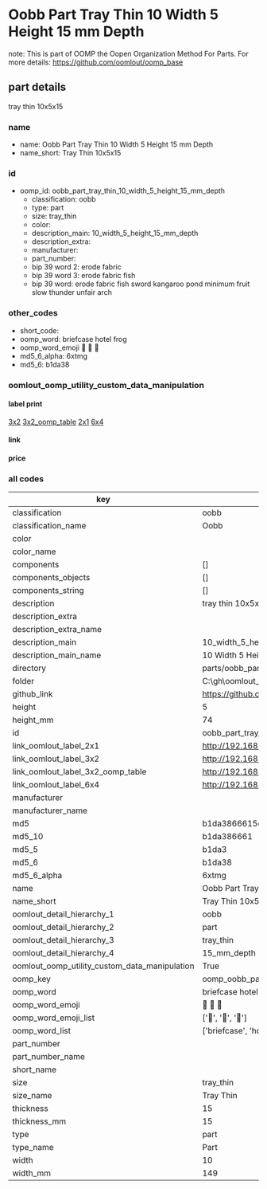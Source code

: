 # Oobb Part Tray Thin 10 Width 5 Height 15 mm Depth  

note: This is part of OOMP the Oopen Organization Method For Parts. For more details: https://github.com/oomlout/oomp_base

##  part details
  



tray thin 10x5x15



### name
* name: Oobb Part Tray Thin 10 Width 5 Height 15 mm Depth
* name_short: Tray Thin 10x5x15 
### id
* oomp_id: oobb_part_tray_thin_10_width_5_height_15_mm_depth
  * classification: oobb
  * type: part
  * size: tray_thin
  * color: 
  * description_main: 10_width_5_height_15_mm_depth
  * description_extra: 
  * manufacturer: 
  * part_number: 
  * bip 39 word 2: erode fabric
  * bip 39 word 3: erode fabric fish
  * bip 39 word: erode fabric fish sword kangaroo pond minimum fruit slow thunder unfair arch

### other_codes
* short_code: 
* oomp_word: briefcase hotel frog
* oomp_word_emoji :briefcase: :hotel: :frog:
* md5_6_alpha: 6xtmg
* md5_6: b1da38






### oomlout_oomp_utility_custom_data_manipulation
#### label print
[3x2](http://192.168.1.245:1112/?label=oomp%206xtmg)
[3x2_oomp_table](http://192.168.1.108:1112/?label=oomp%206xtmg)
[2x1](http://192.168.1.242:1112/?label=oomp%206xtmg)
[6x4](http://192.168.1.55:1112/?label=oomp%206xtmg)    

#### link

                              

#### price







### all codes 
| key | value |  
| --- | --- |  
| classification | oobb |  
| classification_name | Oobb |  
| color |  |  
| color_name |  |  
| components | [] |  
| components_objects | [] |  
| components_string | [] |  
| description | tray thin 10x5x15 |  
| description_extra |  |  
| description_extra_name |  |  
| description_main | 10_width_5_height_15_mm_depth |  
| description_main_name | 10 Width 5 Height 15 mm Depth |  
| directory | parts/oobb_part_tray_thin_10_width_5_height_15_mm_depth |  
| folder | C:\gh\oomlout_oobb_version_4_generated_parts\parts\oobb_part_tray_thin_10_width_5_height_15_mm_depth |  
| github_link | https://github.com/oomlout/oomlout_oomp_part_src/tree/main/parts/oobb_part_tray_thin_10_width_5_height_15_mm_depth |  
| height | 5 |  
| height_mm | 74 |  
| id | oobb_part_tray_thin_10_width_5_height_15_mm_depth |  
| link_oomlout_label_2x1 | http://192.168.1.242:1112/?label=oomp%206xtmg |  
| link_oomlout_label_3x2 | http://192.168.1.245:1112/?label=oomp%206xtmg |  
| link_oomlout_label_3x2_oomp_table | http://192.168.1.108:1112/?label=oomp%206xtmg |  
| link_oomlout_label_6x4 | http://192.168.1.55:1112/?label=oomp%206xtmg |  
| manufacturer |  |  
| manufacturer_name |  |  
| md5 | b1da3866615dd1a29f3ccdc4af545a64 |  
| md5_10 | b1da386661 |  
| md5_5 | b1da3 |  
| md5_6 | b1da38 |  
| md5_6_alpha | 6xtmg |  
| name | Oobb Part Tray Thin 10 Width 5 Height 15 mm Depth |  
| name_short | Tray Thin 10x5x15  |  
| oomlout_detail_hierarchy_1 | oobb |  
| oomlout_detail_hierarchy_2 | part |  
| oomlout_detail_hierarchy_3 | tray_thin |  
| oomlout_detail_hierarchy_4 | 15_mm_depth |  
| oomlout_oomp_utility_custom_data_manipulation | True |  
| oomp_key | oomp_oobb_part_tray_thin_10_width_5_height_15_mm_depth |  
| oomp_word | briefcase hotel frog |  
| oomp_word_emoji | :briefcase: :hotel: :frog: |  
| oomp_word_emoji_list | [':briefcase:', ':hotel:', ':frog:'] |  
| oomp_word_list | ['briefcase', 'hotel', 'frog'] |  
| part_number |  |  
| part_number_name |  |  
| short_name |  |  
| size | tray_thin |  
| size_name | Tray Thin |  
| thickness | 15 |  
| thickness_mm | 15 |  
| type | part |  
| type_name | Part |  
| width | 10 |  
| width_mm | 149 |  
